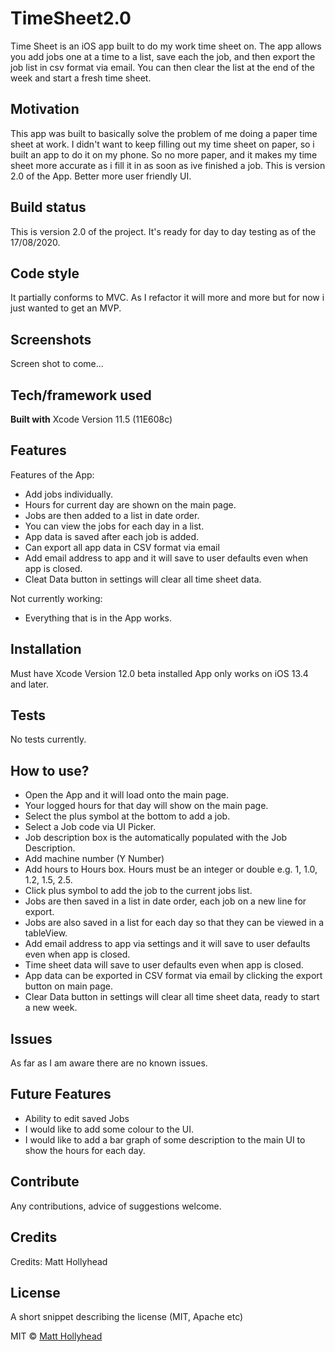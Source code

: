 # TimeSheet2.0
Time Sheet is an iOS app built to do my work time sheet on.  The app allows you add jobs one at a time to a list, save each the job, and then export the job list in csv format via email.  You can then clear the list at the end of the week and start a fresh time sheet.

## Motivation
This app was built to basically solve the problem of me doing a paper time sheet at work.  I didn't want to keep filling out my time sheet on paper, so i built an app to do it on my phone.  So no more paper, and it makes my time sheet more accurate as i fill it in as soon as ive finished a job.   This is version 2.0 of the App.  Better more user friendly UI.

## Build status
This is version 2.0 of the project.  It's ready for day to day testing as of the 17/08/2020.

## Code style
It partially conforms to MVC.  As I refactor it will more and more  but for now i just wanted to get an MVP.

## Screenshots
Screen shot to come...

## Tech/framework used
<b>Built with</b>
Xcode Version 11.5 (11E608c)

## Features
Features of the App:

- Add jobs individually.
- Hours for current day are shown on the main page.
- Jobs are then added to a list in date order.
- You can view the jobs for each day in a list.
- App data is saved after each job is added.
- Can export all app data in CSV format via email
- Add email address to app and it will save to user defaults even when app is closed.
- Cleat Data button in settings will clear all time sheet data.

Not currently working:

- Everything that is in the App works.

## Installation
Must have Xcode Version 12.0 beta installed
App only works on iOS 13.4 and later.

## Tests
No tests currently.

## How to use?
- Open the App and it will load onto the main page.
- Your logged hours for that day will show on the main page.
- Select the plus symbol at the bottom to add a job.
- Select a Job code via UI Picker.
- Job description box is the automatically populated with the Job Description.
- Add machine number (Y Number)
- Add hours to Hours box.  Hours must be an integer or double e.g. 1, 1.0, 1.2, 1.5, 2.5.
- Click plus symbol to add the job to the current jobs list.
- Jobs are then saved in a list in date order, each job on a new line for export.
- Jobs are also saved in a list for each day so that they can be viewed in a tableView.
- Add email address to app via settings and it will save to user defaults even when app is closed.
- Time sheet data will save to user defaults even when app is closed.
- App data can be exported in CSV format via email by clicking the export button on main page.
- Clear Data button in settings will clear all time sheet data, ready to start a new week.

## Issues
As far as I am aware there are no known issues.

## Future Features
- Ability to edit saved Jobs
- I would like to add some colour to the UI.
- I would like to add a bar graph of some description to the main UI to show the hours for each day.

## Contribute
Any contributions, advice of suggestions welcome.

## Credits
Credits: Matt Hollyhead

## License
A short snippet describing the license (MIT, Apache etc)

MIT © [Matt Hollyhead]()
